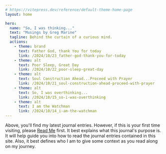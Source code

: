 ```yaml
---
# https://vitepress.dev/reference/default-theme-home-page
layout: home

hero:
  name: "So, I was thinking..."
  text: "Musings by Greg Marine"
  tagline: Behind the curtain of a curious mind.
  actions:
    - theme: brand
      text: Father God, thank You for today
      link: /2024/10/23_father-god-thank-you-for-today
    - theme: alt
      text: Poor Sleep, Great Day
      link: /2024/10/22_poor-sleep-great-day
    - theme: alt
      text: Soul Construction Ahead...Proceed with Prayer
      link: /2024/10/21_soul-construction-ahead-proceed-with-prayer
    - theme: alt
      text: So, I was overthinking...
      link: /2024/10/15_so-i-was-overthinking
    - theme: alt
      text: I am the Watchman
      link: /2024/10/14_i-am-the-watchman
---
```


Above, you'll find my latest journal entries. However, if this is your first time visiting, please [Read Me](read-me) first. It best explains what this journal's purpose is. It will help guide you into how to read the journal entries contained in this site. Also, it best defines who I am to give some context as you read along on my journey.